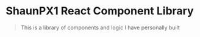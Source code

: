 # ShaunPX1 React Component Library

> This is a library of components and logic I have personally built